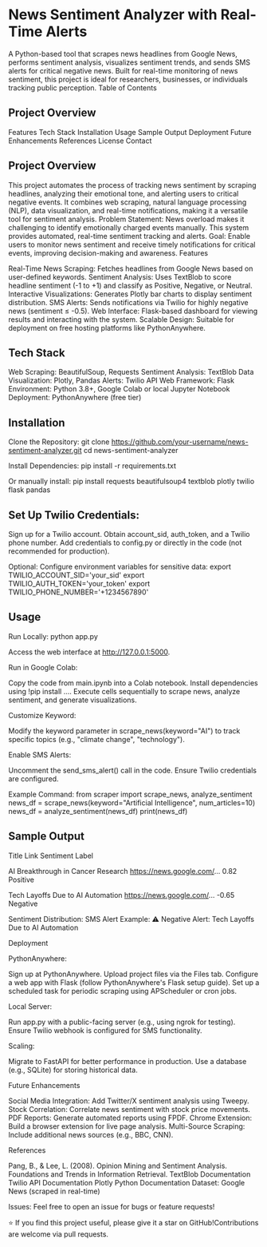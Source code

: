 # News Sentiment Analyzer with Real-Time Alerts
 
A Python-based tool that scrapes news headlines from Google News, performs sentiment analysis, visualizes sentiment trends, and sends SMS alerts for critical negative news. Built for real-time monitoring of news sentiment, this project is ideal for researchers, businesses, or individuals tracking public perception.
Table of Contents

## Project Overview
Features
Tech Stack
Installation
Usage
Sample Output
Deployment
Future Enhancements
References
License
Contact

## Project Overview
This project automates the process of tracking news sentiment by scraping headlines, analyzing their emotional tone, and alerting users to critical negative events. It combines web scraping, natural language processing (NLP), data visualization, and real-time notifications, making it a versatile tool for sentiment analysis.
Problem Statement: News overload makes it challenging to identify emotionally charged events manually. This system provides automated, real-time sentiment tracking and alerts.
Goal: Enable users to monitor news sentiment and receive timely notifications for critical events, improving decision-making and awareness.
Features

Real-Time News Scraping: Fetches headlines from Google News based on user-defined keywords.
Sentiment Analysis: Uses TextBlob to score headline sentiment (-1 to +1) and classify as Positive, Negative, or Neutral.
Interactive Visualizations: Generates Plotly bar charts to display sentiment distribution.
SMS Alerts: Sends notifications via Twilio for highly negative news (sentiment ≤ -0.5).
Web Interface: Flask-based dashboard for viewing results and interacting with the system.
Scalable Design: Suitable for deployment on free hosting platforms like PythonAnywhere.

## Tech Stack

Web Scraping: BeautifulSoup, Requests
Sentiment Analysis: TextBlob
Data Visualization: Plotly, Pandas
Alerts: Twilio API
Web Framework: Flask
Environment: Python 3.8+, Google Colab or local Jupyter Notebook
Deployment: PythonAnywhere (free tier)

## Installation

Clone the Repository:
git clone https://github.com/your-username/news-sentiment-analyzer.git
cd news-sentiment-analyzer


Install Dependencies:
pip install -r requirements.txt

Or manually install:
pip install requests beautifulsoup4 textblob plotly twilio flask pandas


## Set Up Twilio Credentials:

Sign up for a Twilio account.
Obtain account_sid, auth_token, and a Twilio phone number.
Add credentials to config.py or directly in the code (not recommended for production).


Optional: Configure environment variables for sensitive data:
export TWILIO_ACCOUNT_SID='your_sid'
export TWILIO_AUTH_TOKEN='your_token'
export TWILIO_PHONE_NUMBER='+1234567890'



## Usage

Run Locally:
python app.py

Access the web interface at http://127.0.0.1:5000.

Run in Google Colab:

Copy the code from main.ipynb into a Colab notebook.
Install dependencies using !pip install ....
Execute cells sequentially to scrape news, analyze sentiment, and generate visualizations.


Customize Keyword:

Modify the keyword parameter in scrape_news(keyword="AI") to track specific topics (e.g., "climate change", "technology").


Enable SMS Alerts:

Uncomment the send_sms_alert() call in the code.
Ensure Twilio credentials are configured.


Example Command:
from scraper import scrape_news, analyze_sentiment
news_df = scrape_news(keyword="Artificial Intelligence", num_articles=10)
news_df = analyze_sentiment(news_df)
print(news_df)



## Sample Output



Title
Link
Sentiment
Label



AI Breakthrough in Cancer Research
https://news.google.com/...
0.82
Positive


Tech Layoffs Due to AI Automation
https://news.google.com/...
-0.65
Negative


Sentiment Distribution: 
SMS Alert Example:
⚠️ Negative Alert: Tech Layoffs Due to AI Automation

Deployment

PythonAnywhere:

Sign up at PythonAnywhere.
Upload project files via the Files tab.
Configure a web app with Flask (follow PythonAnywhere's Flask setup guide).
Set up a scheduled task for periodic scraping using APScheduler or cron jobs.


Local Server:

Run app.py with a public-facing server (e.g., using ngrok for testing).
Ensure Twilio webhook is configured for SMS functionality.


Scaling:

Migrate to FastAPI for better performance in production.
Use a database (e.g., SQLite) for storing historical data.



Future Enhancements

Social Media Integration: Add Twitter/X sentiment analysis using Tweepy.
Stock Correlation: Correlate news sentiment with stock price movements.
PDF Reports: Generate automated reports using FPDF.
Chrome Extension: Build a browser extension for live page analysis.
Multi-Source Scraping: Include additional news sources (e.g., BBC, CNN).

References

Pang, B., & Lee, L. (2008). Opinion Mining and Sentiment Analysis. Foundations and Trends in Information Retrieval.
TextBlob Documentation
Twilio API Documentation
Plotly Python Documentation
Dataset: Google News (scraped in real-time)



Issues: Feel free to open an issue for bugs or feature requests!


⭐ If you find this project useful, please give it a star on GitHub!Contributions are welcome via pull requests.

